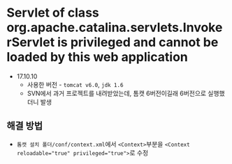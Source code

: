 # Servlet of class org.apache.catalina.servlets.InvokerServlet is privileged and cannot be loaded by this web application
- 17.10.10
  + 사용한 버전 - `tomcat v6.0`, `jdk 1.6`
  + SVN에서 과거 프로젝트를 내려받았는데, 톰캣 6버전이길래 6버전으로 실행했더니 발생
## 해결 방법
- `톰캣 설치 폴더/conf/context.xml`에서 `<Context>`부분을 `<Context reloadable="true" privileged="true">`로 수정
